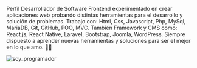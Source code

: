 Perfil Desarrollador de Software Frontend experimentado en crear aplicaciones web probando distintas herramientas para el desarrollo y solución de problemas. 
Trabajo con: Html, Css, Javascript, Php, MySql, MariaDB, Git, GitHub, POO, MVC. 
También Framework y CMS como: React.js, React Native, Laravel, Bootstrap, Joomla, WordPress.
Siempre dispuesto a aprender nuevas herramientas y soluciones para ser el mejor en lo que amo. 👨‍💻

![soy_programador](https://media3.giphy.com/media/qgQUggAC3Pfv687qPC/giphy.gif)
